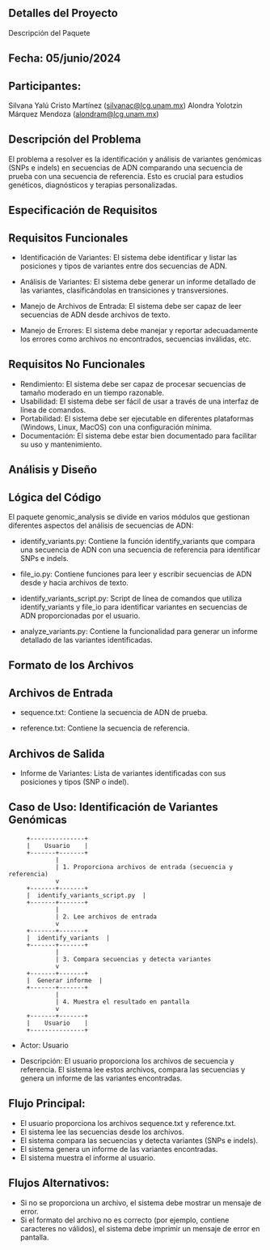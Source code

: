 ## Detalles del Proyecto
Descripción del Paquete

## Fecha: 05/junio/2024

## Participantes:

Silvana Yalú Cristo Martínez (silvanac@lcg.unam.mx)
Alondra Yolotzin Márquez Mendoza (alondram@lcg.unam.mx)

## Descripción del Problema

El problema a resolver es la identificación y análisis de variantes genómicas (SNPs e indels) en secuencias de ADN comparando una secuencia de prueba con una secuencia de referencia. Esto es crucial para estudios genéticos, diagnósticos y terapias personalizadas.

## Especificación de Requisitos

## Requisitos Funcionales

- Identificación de Variantes: El sistema debe identificar y listar las posiciones y tipos de variantes entre dos secuencias de ADN.

- Análisis de Variantes: El sistema debe generar un informe detallado de las variantes, clasificándolas en transiciones y transversiones.

- Manejo de Archivos de Entrada: El sistema debe ser capaz de leer secuencias de ADN desde archivos de texto.

- Manejo de Errores: El sistema debe manejar y reportar adecuadamente los errores como archivos no encontrados, secuencias inválidas, etc.

## Requisitos No Funcionales

- Rendimiento: El sistema debe ser capaz de procesar secuencias de tamaño moderado en un tiempo razonable.
- Usabilidad: El sistema debe ser fácil de usar a través de una interfaz de línea de comandos.
- Portabilidad: El sistema debe ser ejecutable en diferentes plataformas (Windows, Linux, MacOS) con una configuración mínima.
- Documentación: El sistema debe estar bien documentado para facilitar su uso y mantenimiento.

## Análisis y Diseño

## Lógica del Código

El paquete genomic_analysis se divide en varios módulos que gestionan diferentes aspectos del análisis de secuencias de ADN:

- identify_variants.py: Contiene la función identify_variants que compara una secuencia de ADN con una secuencia de referencia para identificar SNPs e indels.

- file_io.py: Contiene funciones para leer y escribir secuencias de ADN desde y hacia archivos de texto.

- identify_variants_script.py: Script de línea de comandos que utiliza identify_variants y file_io para identificar variantes en secuencias de ADN proporcionadas por el usuario.

- analyze_variants.py: Contiene la funcionalidad para generar un informe detallado de las variantes identificadas.

## Formato de los Archivos

## Archivos de Entrada

- sequence.txt: Contiene la secuencia de ADN de prueba.

- reference.txt: Contiene la secuencia de referencia.

## Archivos de Salida

- Informe de Variantes: Lista de variantes identificadas con sus posiciones y tipos (SNP o indel).

## Caso de Uso: Identificación de Variantes Genómicas

         +---------------+
         |    Usuario    |
         +-------+-------+
                 |
                 | 1. Proporciona archivos de entrada (secuencia y referencia)
                 v
         +-------+-------+
         |  identify_variants_script.py  |
         +-------+-------+
                 |
                 | 2. Lee archivos de entrada
                 v
         +-------+-------+
         |  identify_variants  |
         +-------+-------+
                 |
                 | 3. Compara secuencias y detecta variantes
                 v
         +-------+-------+
         |  Generar informe  |
         +-------+-------+
                 |
                 | 4. Muestra el resultado en pantalla
                 v
         +-------+-------+
         |    Usuario    |
         +---------------+


- Actor: Usuario

- Descripción: El usuario proporciona los archivos de secuencia y referencia. El sistema lee estos archivos, compara las secuencias y genera un informe de las variantes encontradas.

## Flujo Principal:

- El usuario proporciona los archivos sequence.txt y reference.txt.
- El sistema lee las secuencias desde los archivos.
- El sistema compara las secuencias y detecta variantes (SNPs e indels).
- El sistema genera un informe de las variantes encontradas.
- El sistema muestra el informe al usuario.

## Flujos Alternativos:

- Si no se proporciona un archivo, el sistema debe mostrar un mensaje de error.
- Si el formato del archivo no es correcto (por ejemplo, contiene caracteres no válidos), el sistema debe imprimir un mensaje de error en pantalla.